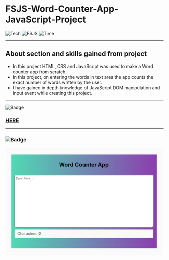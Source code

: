 # FSJS-Word-Counter-App-JavaScript-Project

![Tech](https://img.shields.io/badge/Project-JavaScript-blue)
![FSJS](https://img.shields.io/badge/FSJS%20Bootcamp-Hitesh%20Choudhary-orange)
![Time](https://img.shields.io/badge/TIME%20TAKEN-1%20Hr-red)

***

## About section and skills gained from project
- In this project HTML, CSS and JavaScript was used to make a Word counter app from scratch.
- In this project, on entering the words in text area the app counts the exact number of words written by the user.
- I have gained in depth knowledge of JavaScript DOM manipulation and input event while creating this project.

***

![Badge](https://img.shields.io/badge/PROJECT%20LINK-BELOW-lightgrey) 
### [HERE](https://fsjs-count-down-app-js-project.netlify.app/)

***

### ![Badge](https://img.shields.io/badge/FINAL-OUTPUT-yellow)

![image](/final%20output.png)